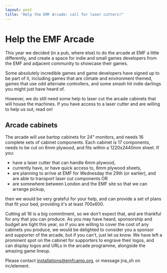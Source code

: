 ```yaml
---
layout: post
title: "Help the EMF Arcade: call for laser cutters!"
---
```


# Help the EMF Arcade

This year we decided (in a pub, where else) to do the arcade at EMF a little differently, and create a space for indie and small games developers from the EMF and adjacent community to showcase their games.

Some absolutely incredible games and game developers have signed up to be part of it, including games that are climate and environment themed, games that use odd alternate controllers, and some smash hit indie darlings you might just have heard of.

However, we do still need some help to laser cut the arcade cabinets that will house the machines. If you have access to a laser cutter and are willing to help us out, read on!

## Arcade cabinets

The arcade will use bartop cabinets for 24" monitors, and needs 16 complete sets of cabinet components. Each cabinet is 17 components, needs to be cut on 6mm plywood, and fits within a 1220x2440mm sheet.
If you:

- have a laser cutter that can handle 6mm plywood,
- currently have, or have quick access to, 6mm plywood sheets,
- are planning to arrive at EMF for Wednesday the 29th (or earlier), and are able to transport laser cut components OR
- are somewhere between London and the EMF site so that we can arrange pickup,

then we would be very grateful for your help, and can provide a set of plans that fit your bed, providing it's at least 700x600.

Cutting all 16 is a big commitment, so we don't expect that, and are thankful for any that you can produce. As you may have heard, sponsorship and budget are tight this year, so if you are willing to cover the cost of any cabinets you produce, we would be delighted to consider you a sponsor and supporter of the arcade, but if you can't, just let us know. We have left a prominent spot on the cabinet for supporters to engrave their logos, and can display logos and URLs in the arcade programme, alongside the amazing game lineup.

Please contact [installations@emfcamp.org](mailto:installations@emfcamp.org), or message jna_sh on irc/element.
